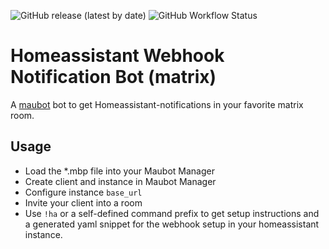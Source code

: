 ![GitHub release (latest by date)](https://img.shields.io/github/v/release/v411e/hasswebhookbot)
![GitHub Workflow Status](https://img.shields.io/github/workflow/status/v411e/hasswebhookbot/CI?label=maubot%20package%20build)

# Homeassistant Webhook Notification Bot (matrix)
A [maubot](https://github.com/maubot) bot to get Homeassistant-notifications in your favorite matrix room.

## Usage
- Load the *.mbp file into your Maubot Manager
- Create client and instance in Maubot Manager
- Configure instance `base_url`
- Invite your client into a room
- Use `!ha` or a self-defined command prefix to get setup instructions and a generated yaml snippet for the webhook setup in your homeassistant instance.
